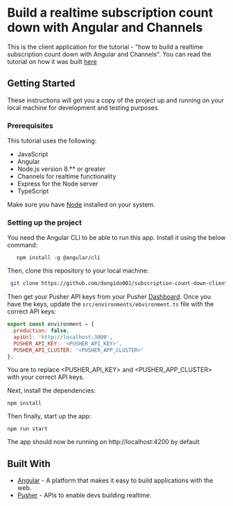 # Build a realtime subscription count down with Angular and Channels

This is the client application for the tutorial - "how to build a realtime subscription count down with Angular and Channels". You can read the tutorial on how it was built [here](https://pusher.com/tutorials/)

## Getting Started

These instructions will get you a copy of the project up and running on your local machine for development and testing purposes.

### Prerequisites

This tutorial uses the following:

- JavaScript
- Angular
- Node.js version 8.** or greater
- Channels for realtime functionality
- Express for the Node server
- TypeScript

Make sure you have [Node](https://nodejs.org/) installed on your system.

### Setting up the project

You need the Angular CLI to be able to run this app. Install it using the below command:

```
   npm install -g @angular/cli
```

Then, clone this repository to your local machine:

```sh
 git clone https://github.com/dongido001/subscription-count-down-client.git
```

Then get your Pusher API keys from your Pusher [Dashboard](https://dashboard.pusher.com/). Once you have the keys, update the `src/environments/ebvironment.ts` file with the correct API keys:

```js
export const environment = {
  production: false,
  apiUrl: 'http://localhost:3000',
  PUSHER_API_KEY: '<PUSHER_API_KEY>',
  PUSHER_API_CLUSTER: '<PUSHER_APP_CLUSTER>'
};
```

You are to replace <PUSHER_API_KEY> and <PUSHER_APP_CLUSTER> with your correct API keys.

Next, install the dependencies:

```
npm install
```

Then finally, start up the app:

```
npm run start
```

The app should now be running on http://localhost:4200 by default

## Built With

* [Angular](https://angular.io/) - A platform that makes it easy to build applications with the web.
* [Pusher](https://pusher.com/) - APIs to enable devs building realtime.